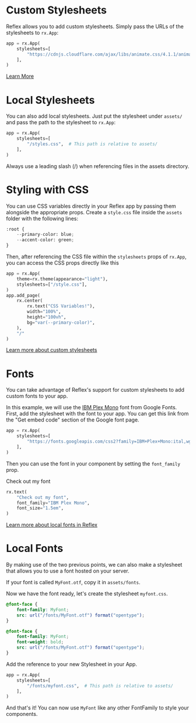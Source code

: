 # Custom Stylesheets

Reflex allows you to add custom stylesheets. Simply pass the URLs of the stylesheets to `rx.App`:

```python
app = rx.App(
    stylesheets=[
        "https://cdnjs.cloudflare.com/ajax/libs/animate.css/4.1.1/animate.min.css",
    ],
)
```

[Learn More](https://reflex.dev/docs/styling/custom-stylesheets/#local-stylesheets)

# Local Stylesheets

You can also add local stylesheets. Just put the stylesheet under `assets/` and pass the path to the stylesheet to `rx.App`:

```python
app = rx.App(
    stylesheets=[
        "/styles.css",  # This path is relative to assets/
    ],
)
```

<div data-orientation="vertical" data-variant="classic">
<div class="AccordionItem" data-orientation="vertical" data-state="closed"></div>
</div>

Always use a leading slash (/) when referencing files in the assets directory.

# Styling with CSS

You can use CSS variables directly in your Reflex app by passing them alongside the appropriate props. Create a `style.css` file inside the `assets` folder with the following lines:

```python
:root {
    --primary-color: blue;
    --accent-color: green;
}
```

Then, after referencing the CSS file within the `stylesheets` props of `rx.App`, you can access the CSS props directly like this

```python
app = rx.App(
    theme=rx.theme(appearance="light"),
    stylesheets=["/style.css"],
)
app.add_page(
    rx.center(
        rx.text("CSS Variables!"),
        width="100%",
        height="100vh",
        bg="var(--primary-color)",
    ),
    "/"
)
```

[Learn more about custom stylesheets](https://reflex.dev/docs/styling/custom-stylesheets/#fonts)

# Fonts

You can take advantage of Reflex's support for custom stylesheets to add custom fonts to your app.

In this example, we will use the [IBM Plex Mono](https://fonts.google.com/specimen/IBM+Plex+Mono) font from Google Fonts. First, add the stylesheet with the font to your app. You can get this link from the "Get embed code" section of the Google font page.

```python
app = rx.App(
    stylesheets=[
        "https://fonts.googleapis.com/css2?family=IBM+Plex+Mono:ital,wght@0,100;0,200;0,300;0,400;0,500;0,600;0,700;1,100;1,200;1,300;1,400;1,500;1,600;1,700&display=swap",
    ],
)
```

Then you can use the font in your component by setting the `font_family` prop.

Check out my font

```python
rx.text(
    "Check out my font",
    font_family="IBM Plex Mono",
    font_size="1.5em",
)
```

[Learn more about local fonts in Reflex](https://reflex.dev/docs/styling/custom-stylesheets/#local-fonts)

# Local Fonts

By making use of the two previous points, we can also make a stylesheet that allows you to use a font hosted on your server.

If your font is called `MyFont.otf`, copy it in `assets/fonts`.

Now we have the font ready, let's create the stylesheet `myfont.css`.

```css
@font-face {
    font-family: MyFont;
    src: url("/fonts/MyFont.otf") format("opentype");
}

@font-face {
    font-family: MyFont;
    font-weight: bold;
    src: url("/fonts/MyFont.otf") format("opentype");
}
```

Add the reference to your new Stylesheet in your App.

```python
app = rx.App(
    stylesheets=[
        "/fonts/myfont.css",  # This path is relative to assets/
    ],
)
```

And that's it! You can now use `MyFont` like any other FontFamily to style your components.